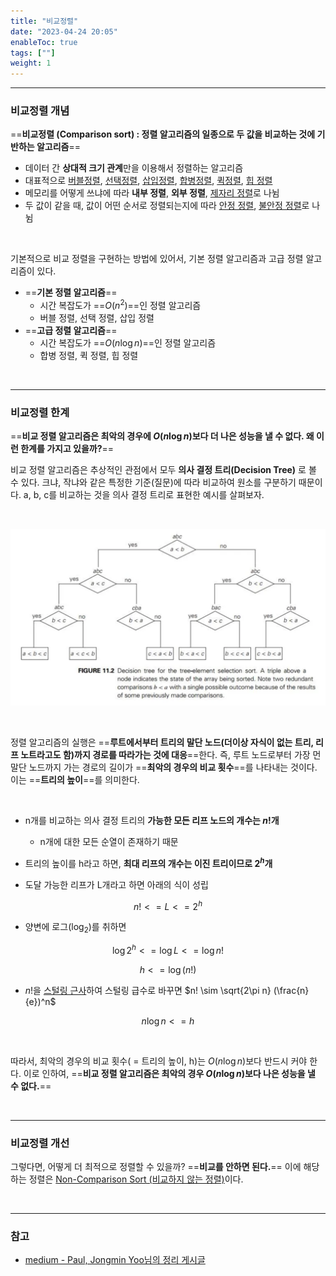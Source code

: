 ```yaml
---
title: "비교정렬"
date: "2023-04-24 20:05"
enableToc: true
tags: [""]
weight: 1
---
```


<hr>

### 비교정렬 개념

==**비교정렬 (Comparison sort) : 정렬 알고리즘의 일종으로 두 값을 비교하는 것에 기반하는 알고리즘**==
- 데이터 간 **상대적 크기 관계**만을 이용해서 정렬하는 알고리즘
- 대표적으로 [버블정렬](brain/CS/Algo/sort/comparison/bubbleSort), [선택정렬](brain/CS/Algo/sort/comparison/selectSort), [삽입정렬](brain/CS/Algo/sort/comparison/insertSort), [합병정렬](brain/CS/Algo/sort/comparison/mergeSort), [퀵정렬](brain/CS/Algo/sort/comparison/quickSort), [힙 정렬](brain/CS/Algo/sort/comparison/heapSort)
- 메모리를 어떻게 쓰냐에 따라 **내부 정렬**, **외부 정렬**, [제자리 정렬](brain/CS/Algo/sort/etcsort/inplaceSort)로 나뉨
- 두 값이 같을 때, 값이 어떤 순서로 정렬되는지에 따라 [안정 정렬](brain/CS/Algo/sort/etcsort/stableSort), [불안정 정렬](brain/CS/Algo/sort/etcsort/unstableSort)로 나뉨

<br>

기본적으로 비교 정렬을 구현하는 방법에 있어서, 기본 정렬 알고리즘과 고급 정렬 알고리즘이 있다.
- ==**기본 정렬 알고리즘**==
	- 시간 복잡도가 ==$O(n^2)$==인 정렬 알고리즘
	- 버블 정렬, 선택 정렬, 삽입 정렬
- ==**고급 정렬 알고리즘**==
	- 시간 복잡도가 ==$O(n \log n)$==인 정렬 알고리즘
	- 합병 정렬, 퀵 정렬, 힙 정렬

<br><hr>

### 비교정렬 한계

==**비교 정렬 알고리즘은 최악의 경우에 $O(n \log n)$보다 더 나은 성능을 낼 수 없다. 왜 이런 한계를 가지고 있을까?**==

비교 정렬 알고리즘은 추상적인 관점에서 모두 **의사 결정 트리(Decision Tree)** 로 볼 수 있다. 크냐, 작냐와 같은 특정한 기준(질문)에 따라 비교하여 원소를 구분하기 때문이다. a, b, c를 비교하는 것을 의사 결정 트리로 표현한 예시를 살펴보자.

<br>

![](brain/image/comparisonSort-1.png)

<br>

정렬 알고리즘의 실행은 ==**루트에서부터 트리의 말단 노드(더이상 자식이 없는 트리, 리프 노트라고도 함)까지 경로를 따라가는 것에 대응**==한다. 즉, 루트 노드로부터 가장 먼 말단 노드까지 가는 경로의 길이가 ==**최악의 경우의 비교 횟수**==를 나타내는 것이다. 이는 ==**트리의 높이**==를 의미한다.

<br>

- n개를 비교하는 의사 결정 트리의 **가능한 모든 리프 노드의 개수는 $n!$개**
	- n개에 대한 모든 순열이 존재하기 때문

- 트리의 높이를 h라고 하면, **최대 리프의 개수는 이진 트리이므로 $2^h$개**

- 도달 가능한 리프가 L개라고 하면 아래의 식이 성립

$$
n! <= L <= 2^h
$$

- 양변에 로그($\log_2$)를 취하면

$$
\log 2^h <= \log L <= \log n!
$$

$$
h <= \log(n!)
$$

- $n!$을 <a href='https://ko.wikipedia.org/wiki/%EC%8A%A4%ED%84%B8%EB%A7%81_%EA%B7%BC%EC%82%AC' target='_blank'>스털링 근사</a>하여 스털링 급수로 바꾸면 $n! \sim \sqrt{2\pi n} (\frac{n}{e})^n$

$$
n \log n <= h
$$

<br>

따라서, 최악의 경우의 비교 횟수( = 트리의 높이, h)는 $O(n \log n)$보다 반드시 커야 한다. 이로 인하여, ==**비교 정렬 알고리즘은 최악의 경우 $O(n \log n)$보다 나은 성능을 낼 수 없다.**==

<br><hr>

### 비교정렬 개선

그렇다면, 어떻게 더 최적으로 정렬할 수 있을까? ==**비교를 안하면 된다.**== 이에 해당하는 정렬은 [Non-Comparison Sort (비교하지 않는 정렬)](brain/CS/Algo/sort/etcsort/noncomparisonSort)이다.

<br> <hr>

### 참고

- <a href='https://medium.com/@igniter.yoo/algorithms-%EB%B9%84%EA%B5%90-%EC%A0%95%EB%A0%AC-%EC%95%8C%EA%B3%A0%EB%A6%AC%EC%A6%98%EC%9D%98-%ED%95%98%ED%95%9C%EA%B3%BC-%EC%9D%98%EC%82%AC-%EA%B2%B0%EC%A0%95-%ED%8A%B8%EB%A6%AC-4cdd993bf370' target='_blank'>medium - Paul, Jongmin Yoo님의 정리 게시글</a>
